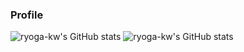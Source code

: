 ### Profile

![ryoga-kw's GitHub stats](https://github-readme-stats.vercel.app/api?username=ryoga-kw-github&count_private=true&hide=issues,prs)
![ryoga-kw's GitHub stats](https://github-readme-stats.vercel.app/api/top-langs/?username=ryoga-kw-github&layout=compact)

<!--
**ryoga-kw-github/ryoga-kw-github** is a ✨ _special_ ✨ repository because its `README.md` (this file) appears on your GitHub profile.

Here are some ideas to get you started:

- 🔭 I’m currently working on ...
- 🌱 I’m currently learning ...
- 👯 I’m looking to collaborate on ...
- 🤔 I’m looking for help with ...
- 💬 Ask me about ...
- 📫 How to reach me: ...
- 😄 Pronouns: ...
- ⚡ Fun fact: ...
-->

